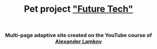 <br>
<h1 align="center">Pet project <a href="https://maxim-belyi.github.io/pet_future_tech/" target="_blank"> "Future Tech" </a>
<br>
<br> 
<h3 align="center">Multi-page adaptive site created on the YouTube course of <a href="https://github.com/aleksanderlamkov"  target="_blank"> Alexander Lamkov</a>
